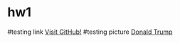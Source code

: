 # hw1
#testing link
[Visit GitHub!](https://github.com/)
#testing picture
[Donald Trump](http://www.bestfunnyjokes4u.com/wp-content/uploads/2016/08/donaldtrumpwithoutwig-296x300.png)
